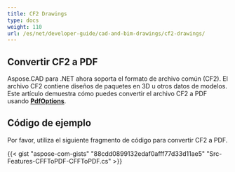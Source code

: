 ```yaml
---
title: CF2 Drawings
type: docs
weight: 110
url: /es/net/developer-guide/cad-and-bim-drawings/cf2-drawings/
---
```


## **Convertir CF2 a PDF**

Aspose.CAD para .NET ahora soporta el formato de archivo común (CF2). El archivo CF2 contiene diseños de paquetes en 3D u otros datos de modelos. Este artículo demuestra cómo puedes convertir el archivo CF2 a PDF usando [**PdfOptions**](https://reference.aspose.com/cad/net/aspose.cad.imageoptions/pdfoptions).

## Código de ejemplo

Por favor, utiliza el siguiente fragmento de código para convertir CF2 a PDF.

{{< gist "aspose-com-gists" "88cdd0899132edaf0afff77d33d11ae5" "Src-Features-CFFToPDF-CFFToPDF.cs" >}}
